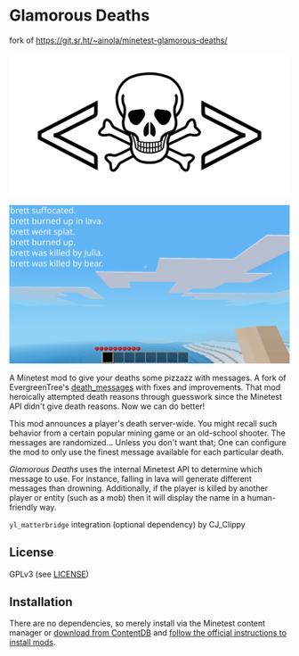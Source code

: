 # Glamorous Deaths

fork of https://git.sr.ht/~ainola/minetest-glamorous-deaths/

![Logo](logo.png)

![Screenshot](screenshot.png)

A Minetest mod to give your deaths some pizzazz with messages. A fork of
EvergreenTree's [death_messages](https://github.com/4Evergreen4/death_messages)
with fixes and improvements. That mod heroically attempted death reasons
through guesswork since the Minetest API didn't give death reasons. Now we can
do better!

This mod announces a player's death server-wide. You might recall such behavior
from a certain popular mining game or an old-school shooter. The messages are
randomized… Unless you don't want that; One can configure the mod to only use
the finest message available for each particular death.

_Glamorous Deaths_ uses the internal Minetest API to determine which message to
use. For instance, falling in lava will generate different messages than
drowning. Additionally, if the player is killed by another player or entity
(such as a mob) then it will display the name in a human-friendly way.

`yl_matterbridge` integration (optional dependency) by CJ_Clippy

## License

GPLv3 (see [LICENSE](LICENSE))

## Installation

There are no dependencies, so merely install via the Minetest content manager
or [download from ContentDB](https://content.minetest.net/packages/mixer/glamorous_deaths/) and
[follow the official instructions to install mods](https://wiki.minetest.net/Installing_Mods).

